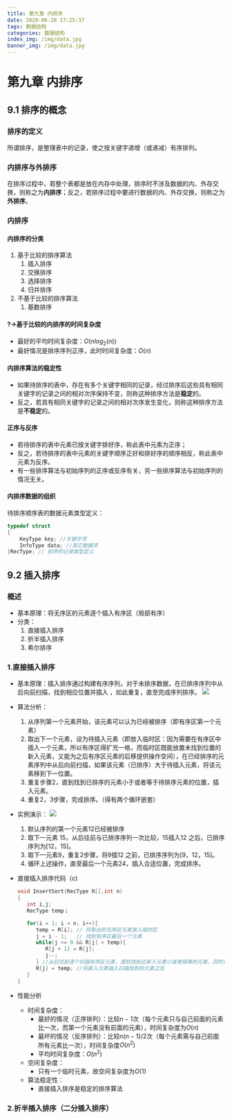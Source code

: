 ```yaml
---
title: 第九章 内排序 
date: 2020-06-28 17:25:37
tags: 数据结构
categories: 数据结构
index_img: /img/data.jpg
banner_img: /img/data.jpg
---
```



# 第九章 内排序

## 9.1 排序的概念

### 排序的定义

所谓排序，是整理表中的记录，使之按关键字递增（或递减）有序排列。

### 内排序与外排序

在排序过程中，若整个表都是放在内存中处理，排序时不涉及数据的内、外存交换，则称之为**内排序**；反之，若排序过程中要进行数据的内、外存交换，则称之为**外排序**。

### 内排序

#### 内排序的分类

1. 基于比较的排序算法
   1. 插入排序
   2. 交换排序
   3. 选择排序
   4. 归并排序
2. 不基于比较的排序算法
   1. 基数排序

#### ?->基于比较的内排序的时间复杂度
* 最好的平均时间复杂度：$O(nlog_2(n))$
* 最好情况是排序序列正序，此时时间复杂度：$O(n)$

#### 内排序算法的稳定性

* 如果待排序的表中，存在有多个关键字相同的记录，经过排序后这些具有相同关键字的记录之间的相对次序保持不变，则称这种排序方法是**稳定**的。
* 反之，若具有相同关键字的记录之间的相对次序发生变化，则称这种排序方法是**不稳定**的。

#### 正序与反序

* 若待排序的表中元素已按关键字排好序，称此表中元素为正序；
* 反之，若待排序的表中元素的关键字顺序正好和排好序的顺序相反，称此表中元素为反序。
* 有一些排序算法与初始序列的正序或反序有关，另一些排序算法与初始序列的情况无关。

#### 内排序数据的组织
待排序顺序表的数据元素类型定义：
```c
typedef struct
{
    KeyType key; //关键字项
    InfoType data; //其它数据项
}RecType; // 排序的记录类型定义
```
## 9.2 插入排序

### 概述
* 基本原理：将无序区的元素逐个插入有序区（局部有序）
* 分类：
  1. 直接插入排序
  2. 折半插入排序
  3. 希尔排序

### 1.直接插入排序
* 基本原理：插入排序通过构建有序序列，对于未排序数据，在已排序序列中从后向前扫描，找到相应位置并插入 ，如此重复，直至完成序列排序。
  ![](https://gitee.com/zhangjie0524/picgo/raw/master/img/20200630103424.jpg)
* 算法分析：
  1. 从序列第一个元素开始，该元素可以认为已经被排序（即有序区第一个元素）
  2. 取出下一个元素，设为待插入元素（即放入临时区：因为需要在有序区中插入一个元素，所以有序区得扩充一格，而临时区既能放置未找到位置的新入元素，又能为之后有序区元素的后移提供操作空间），在已经排序的元素序列中从后向前扫描，如果该元素（已排序）大于待插入元素，将该元素移到下一位置。
  3. 重复步骤2，直到找到已排序的元素小于或者等于待排序元素的位置，插入元素。
  4. 重复2，3步骤，完成排序。（得有两个循环嵌套）

* 实例演示：
  ![](https://gitee.com/zhangjie0524/picgo/raw/master/img/20200630103537.png)
  1. 默认序列的第一个元素12已经被排序
  2. 取下一元素 15，从后往前与已排序序列一次比较，15插入12 之后，已排序序列为[12，15]。
  3. 取下一元素9，重复2步骤，将9插12 之前，已排序序列为[9，12，15]。
  4. 循环上述操作，直至最后一个元素24，插入合适位置，完成排序。

* 直接插入排序代码（c)
  ```c
  void InsertSort(RecType R[],int n)
  {
     int i,j;
     RecType temp；

     for(i = 1; i < n; i++){
        temp = R[i]; // 将取出的无序区元素放入临时区
        j = i - 1;   // 找到有序区最后一个元素
        while(j >= 0 && R[j] > temp){
           R[j + 1] = R[j];
           j--;
        } //从后往前逐个扫描有序区元素，直到找到比新入元素小或者相等的元素，同时将比新入元素大的元素这个往后移一位
        R[j] = temp; //将新入元素插入扫描找到的元素之后
     }
  }
  ```
* 性能分析
   * 时间复杂度：
      * 最好的情况（正序排列）：比较$n-1$次（每个元素只与自己前面的元素比一次，而第一个元素没有前面的元素），时间复杂度为$O(n)$
      * 最坏的情况（反序排列）：比较$n(n-1)/2$次（每个元素需与自己前面所有元素比一次），时间复杂度$O(n^2)$
      * 平均时间复杂度：$O(n^2)$
  * 空间复杂度：
    * 只有一个临时元素，故空间复杂度为$O(1)$
  * 算法稳定性：
    * 直接插入排序是稳定的排序算法

### 2.折半插入排序（二分插入排序）

